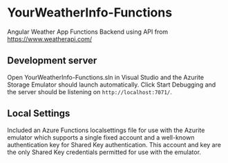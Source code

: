 # YourWeatherInfo-Functions

Angular Weather App Functions Backend using API from https://www.weatherapi.com/

## Development server

Open YourWeatherInfo-Functions.sln in Visual Studio and the Azurite Storage Emulator should launch automatically.
Click Start Debugging and the server should be listening on `http://localhost:7071/`.

## Local Settings

Included an Azure Functions localsettings file for use with the Azurite emulator which supports a single fixed account and a well-known authentication key for Shared Key authentication. 
This account and key are the only Shared Key credentials permitted for use with the emulator.
